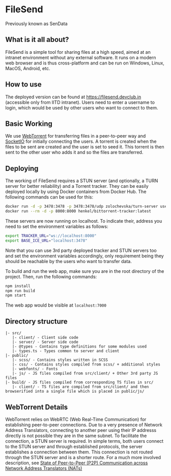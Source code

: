 # FileSend
Previously known as SenData

## What is it all about?
FileSend is a simple tool for sharing files at a high speed, aimed at an intranet environment without any external software. It runs on a modern web browser and is thus cross-platform and can be run on Windows, Linux, MacOS, Android, etc.

## How to use
The deployed version can be found at https://filesend.devclub.in (accessible only from IITD intranet). Users need to enter a username to login, which would be used by other users who want to connect to them.

## Basic Working
We use [WebTorrent](webtorrent.io) for transferring files in a peer-to-peer way and [SocketIO](socket.io) for initially connecting the users. A torrent is created when the files to be sent are created and the user is set to seed it. This torrent is then sent to the other user who adds it and so the files are transferred.

## Deploying
The working of FileSend requires a STUN server (and optionally, a TURN server for better reliability) and a Torrent tracker. They can be easily deployed locally by using Docker containers from Docker Hub. The following commands can be used for this:
```sh
docker run -d -p 3478:3478 -p 3478:3478/udp zolochevska/turn-server username password realm
docker run --rm -d -p 8000:8000 henkel/bittorrent-tracker:latest
```
These servers are now running on localhost. To indicate their, address you need to set the environment variables as follows:
```sh
export TRACKER_URL="ws://localhost:8000"
export BASE_ICE_URL="localhost:3478"
```

Note that you can use 3rd party deployed tracker and STUN servers too and set the environment variables accordingly, only requirement being they should be reachable by the users who want to transfer data.

To build and run the web app, make sure you are in the root directory of the project. Then, run the following commands:
```sh
npm install
npm run build
npm start
```
The web app would be visible at `localhost:7000`

## Directory structure
```
|- src/
   |- client/ - Client side code
   |- server/ - Server side code
   |- @types - Contains type definitions for some modules used
   |- types.ts - Types common to server and client
|- public/
   |- scss/ - Contains styles written in SCSS
   |- css/ - Contains styles compiled from scss/ + additional styles
   |- webfonts/ - Fonts
   |- js/ - JS files compiled from src/client/ + Other 3rd party JS files
|- build/ - JS files compiled from corresponding TS files in src/
   |- client/ - TS files are compiled from src/client/ and then browserified into a single file which is placed in public/js/
```

## WebTorrent Details
WebTorrent relies on WebRTC (Web Real-Time Communication) for establishing peer-to-peer connections. Due to a very presence of Network Address Translators, connecting to another peer using their IP addresss directly is not possible they are in the same subnet. To facilitate the connection, a STUN server is required. In simple terms, both users connect to  the STUN server and through established protocols, the server establishes a connection between them. This connection is not routed through the STUN server and is a shorter route. For a much more involved description, see [State of Peer-to-Peer (P2P) Communication across Network Address Translators (NATs)](https://tools.ietf.org/html/rfc5128)
